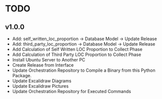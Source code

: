 # TODO

## v1.0.0

- Add: self_written_loc_proportion -> Database Model -> Update Release
- Add: third_party_loc_proportion -> Database Model -> Update Release
- Add Calculation of Self Written LOC Proportion to Collect Phase
- Add Calculation of Third Party LOC Proportion to Collect Phase
- Install Ubuntu Server to Another PC
- Create Release from Interface
- Update Orchestration Repository to Compile a Binary from this Python Package.
- Update Excalidraw Diagrams
- Update Excalidraw Pictures
- Update Orchestration Repository for Executed Commands